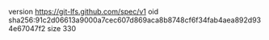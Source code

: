 version https://git-lfs.github.com/spec/v1
oid sha256:91c2d06613a9000a7cec607d869aca8b8748cf6f34fab4aea892d934e67047f2
size 330
